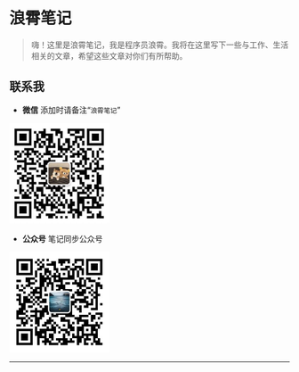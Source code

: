 # 浪霄笔记

> 嗨！这里是浪霄笔记，我是程序员浪霄。我将在这里写下一些与工作、生活相关的文章，希望这些文章对你们有所帮助。

## 联系我

- **微信**
添加时请备注“`浪霄笔记`”
<img src="/images/hykes.jpg" width="180" height="180"/>

- **公众号**
笔记同步公众号
<img src="/images/langxiao.jpg" width="180" height="180"/>

<hr/>
